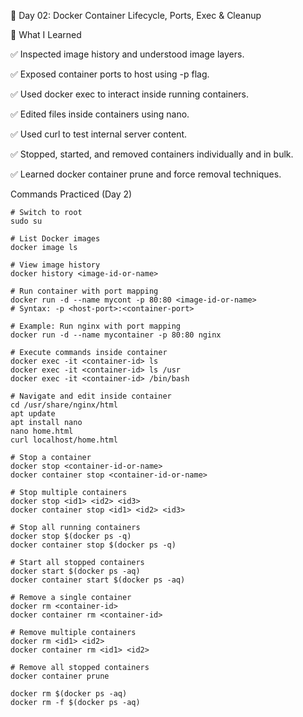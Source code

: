 📅 Day 02: Docker Container Lifecycle, Ports, Exec & Cleanup

🧠 What I Learned

✅ Inspected image history and understood image layers.

✅ Exposed container ports to host using -p flag.

✅ Used docker exec to interact inside running containers.

✅ Edited files inside containers using nano.

✅ Used curl to test internal server content.

✅ Stopped, started, and removed containers individually and in bulk.

✅ Learned docker container prune and force removal techniques.



Commands Practiced (Day 2)
```
# Switch to root
sudo su

# List Docker images
docker image ls

# View image history
docker history <image-id-or-name>

# Run container with port mapping
docker run -d --name mycont -p 80:80 <image-id-or-name>
# Syntax: -p <host-port>:<container-port>

# Example: Run nginx with port mapping
docker run -d --name mycontainer -p 80:80 nginx

# Execute commands inside container
docker exec -it <container-id> ls
docker exec -it <container-id> ls /usr
docker exec -it <container-id> /bin/bash

# Navigate and edit inside container
cd /usr/share/nginx/html
apt update
apt install nano
nano home.html
curl localhost/home.html

# Stop a container
docker stop <container-id-or-name>
docker container stop <container-id-or-name>

# Stop multiple containers
docker stop <id1> <id2> <id3>
docker container stop <id1> <id2> <id3>

# Stop all running containers
docker stop $(docker ps -q)
docker container stop $(docker ps -q)

# Start all stopped containers
docker start $(docker ps -aq)
docker container start $(docker ps -aq)

# Remove a single container
docker rm <container-id>
docker container rm <container-id>

# Remove multiple containers
docker rm <id1> <id2>
docker container rm <id1> <id2>

# Remove all stopped containers
docker container prune

docker rm $(docker ps -aq)
docker rm -f $(docker ps -aq)
```
